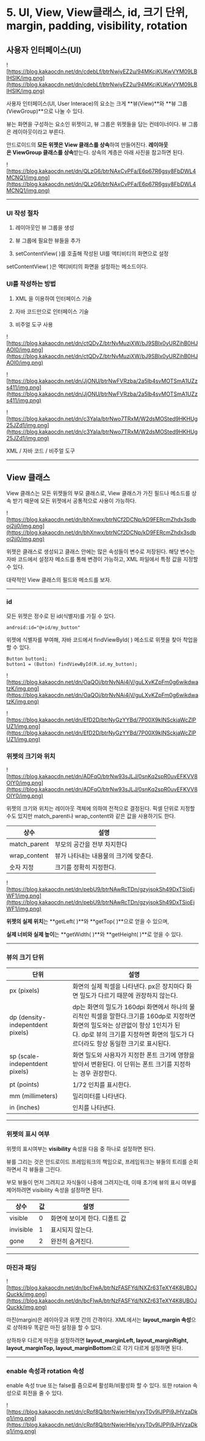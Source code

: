 # 5. UI, View, View클래스, id, 크기 단위, margin, padding, visibility, rotation

## **사용자 인터페이스(UI)**

![https://blog.kakaocdn.net/dn/cdebLf/btrNwjyEZ2u/94MKcjKUKwVYM09LBIHSIK/img.png](https://blog.kakaocdn.net/dn/cdebLf/btrNwjyEZ2u/94MKcjKUKwVYM09LBIHSIK/img.png)

사용자 인터페이스(UI, User Interace)의 요소는 크게 **뷰(View)**와 **뷰 그룹(ViewGroup)**으로 나눌 수 있다.

뷰는 화면을 구성하는 요소인 위젯이고, 뷰 그룹은 위젯들을 담는 컨테이너이다. 뷰 그룹은 레이아웃이라고 부른다.

안드로이드의 **모든 위젯은 View 클래스를 상속**하여 만들어진다. **레이아웃은 ViewGroup 클래스를 상속**받는다. 상속의 계층은 아래 사진을 참고하면 된다.

![https://blog.kakaocdn.net/dn/QLzG6/btrNAxCvPFa/E6p67R6gsy8FbDWL4MCNQ1/img.png](https://blog.kakaocdn.net/dn/QLzG6/btrNAxCvPFa/E6p67R6gsy8FbDWL4MCNQ1/img.png)

---

### **UI 작성 절차**

1. 레이아웃인 뷰 그룹을 생성

2. 뷰 그룹에 필요한 뷰들을 추가

3. setContentView( )를 호출해 작성된 UI를 액티비티의 화면으로 설정

setContentView( )은 액티비티의 화면을 설정하는 메소드이다.

### **UI를 작성하는 방법**

1. XML 을 이용하여 인터페이스 기술

2. 자바 코드만으로 인터페이스 기술

3. 비주얼 도구 사용

![https://blog.kakaocdn.net/dn/ctQDvZ/btrNvMuziXW/bJ9SBlx0yURZihB0HJAOI0/img.png](https://blog.kakaocdn.net/dn/ctQDvZ/btrNvMuziXW/bJ9SBlx0yURZihB0HJAOI0/img.png)

![https://blog.kakaocdn.net/dn/JjONU/btrNwFVRzba/2a5lb4svMOTSmA1UZzs411/img.png](https://blog.kakaocdn.net/dn/JjONU/btrNwFVRzba/2a5lb4svMOTSmA1UZzs411/img.png)

![https://blog.kakaocdn.net/dn/c3YaIa/btrNwo7TRxM/W2dsMOSted9HKHUg25JZd1/img.png](https://blog.kakaocdn.net/dn/c3YaIa/btrNwo7TRxM/W2dsMOSted9HKHUg25JZd1/img.png)

XML / 자바 코드 / 비주얼 도구

---

## **View 클래스**

View 클래스는 모든 위젯들의 부모 클래스로, View 클래스가 가진 필드나 메소드를 상속 받기 때문에 모든 위젯에서 공통적으로 사용이 가능하다.

![https://blog.kakaocdn.net/dn/bhXnwx/btrNCf2DCNp/kD9FERcmZhdx3sdboj2jj0/img.png](https://blog.kakaocdn.net/dn/bhXnwx/btrNCf2DCNp/kD9FERcmZhdx3sdboj2jj0/img.png)

위젯은 클래스로 생성되고 클래스 안에는 많은 속성들이 변수로 저장된다. 해당 변수는 자바 코드에서 설정자 메소드를 통해 변경이 가능하고, XML 파일에서 특정 값을 지정할 수 있다.

대략적인 View 클래스의 필드와 메소드를 보자.

---

### **id**

모든 위젯은 정수로 된 id(식별자)를 가질 수 있다.

```
android:id="@+id/my_button"
```

위젯에 식별자를 부여해, 자바 코드에서 findViewById( ) 메소드로 위젯을 찾아 착업을 할 수 있다.

```
Button button1;
button1 = (Button) findViewById(R.id.my_button);
```

![https://blog.kakaocdn.net/dn/OaQOj/btrNvNAi4jV/guLXvKZpFm0g6wikdwatzK/img.png](https://blog.kakaocdn.net/dn/OaQOj/btrNvNAi4jV/guLXvKZpFm0g6wikdwatzK/img.png)

![https://blog.kakaocdn.net/dn/EfD2D/btrNyGzYYBd/7P00X9kINSckjaWcZlPUZ1/img.png](https://blog.kakaocdn.net/dn/EfD2D/btrNyGzYYBd/7P00X9kINSckjaWcZlPUZ1/img.png)

### **위젯의 크기와 위치**

![https://blog.kakaocdn.net/dn/ADFqO/btrNw93sJLJ/0snKq2spR0uvEFKVV8OIY0/img.png](https://blog.kakaocdn.net/dn/ADFqO/btrNw93sJLJ/0snKq2spR0uvEFKVV8OIY0/img.png)

위젯의 크기와 위치는 레이아웃 객체에 의하여 전적으로 결정된다. 픽셀 단위로 지정할 수도 있지만 match_parent나 wrap_content와 같은 값을 사용하기도 한다.

| 상수         | 설명                                  |
| ------------ | ------------------------------------- |
| match_parent | 부모의 공간을 전부 차지한다           |
| wrap_content | 뷰가 나타내는 내용물의 크기에 맞춘다. |
| 숫자 지정    | 크기를 정확히 지정한다.               |

![https://blog.kakaocdn.net/dn/pebU9/btrNAwRcTDn/gzyjsokSh49DxTSioEjWF1/img.png](https://blog.kakaocdn.net/dn/pebU9/btrNAwRcTDn/gzyjsokSh49DxTSioEjWF1/img.png)

**위젯의 실제 위치**는 **getLeft( )**와 **getTop( )**으로 얻을 수 있으며,

**실제 너비와 실제 높이**는 **getWidth( )**와 **getHeight( )**로 얻을 수 있다.

---

### **뷰의 크기 단위**

| 단위                             | 설명                                                                                                                                                                                                                 |
| -------------------------------- | -------------------------------------------------------------------------------------------------------------------------------------------------------------------------------------------------------------------- |
| px (pixels)                      | 화면의 실제 픽셀을 나타낸다. px은 장치마다 화면 밀도가 다르기 때문에 권장하지 않는다.                                                                                                                                |
| dp (density-indepentdent pixels) | dp는 화면의 밀도가 160dpi 화면에서 하나의 물리적인 픽셀을 말한다.크기를 160dp로 지정하면 화면의 밀도와는 상관없이 항상 1인치가 된다. dp로 뷰의 크기를 지정하면 화면의 밀도가 다르더라도 항상 동일한 크기로 표시된다. |
| sp (scale-indepentdent pixels)   | 화면 밀도와 사용자가 지정한 폰트 크기에 영향을 받아서 변환된다. 이 단위는 폰트 크기를 지정하는 경우 권장한다.                                                                                                        |
| pt (points)                      | 1/72 인치를 표시한다.                                                                                                                                                                                                |
| mm (millimeters)                 | 밀리미터를 나타낸다.                                                                                                                                                                                                 |
| in (inches)                      | 인치를 나타낸다.                                                                                                                                                                                                     |

---

### **위젯의 표시 여부**

위젯의 표시여부는 **visibility** 속성을 다음 중 하나로 설정하면 된다.

뷰를 그리는 것은 안드로이드 프레임워크의 책임으로, 프레임워크는 뷰들의 트리를 순회하면서 각 뷰들을 그린다.

부모 뷰들이 먼저 그려지고 자식들이 나중에 그려지는데, 이때 초기에 뷰의 표시 여부를 제어하려면 visibility 속성을 설정하면 된다.

| 상수      | 값  | 설명                          |
| --------- | --- | ----------------------------- |
| visible   | 0   | 화면에 보이게 한다. 디폴트 값 |
| invisible | 1   | 표시되지 않는다.              |
| gone      | 2   | 완전히 숨겨진다.              |

---

### **마진과 패딩**

![https://blog.kakaocdn.net/dn/bcFIwA/btrNzFASFYd/NXZr63TeXY4K8UBOJQuckk/img.png](https://blog.kakaocdn.net/dn/bcFIwA/btrNzFASFYd/NXZr63TeXY4K8UBOJQuckk/img.png)

마진(margin)은 레이아웃과 위젯 간의 간격이다. XML에서는 **layout_margin 속성**으로 상하좌우 똑같은 마진 설정을 할 수 있다.

상하좌우 다르게 마진을 설정하려면 **layout_marginLeft, layout_marginRight, layout_marginTop, layout_marginBottom**으로 각기 다르게 설정하면 된다.

---

### **enable 속성과 rotation 속성**

enable 속성 true 또는 false를 줌으로써 활성화/비활성화 할 수 있다. 또한 rotaion 속성으로 회전을 줄 수 있다.

![https://blog.kakaocdn.net/dn/cRpf8Q/btrNwjerHIe/yxyT0v9lJPPi9JHVzaDkq1/img.png](https://blog.kakaocdn.net/dn/cRpf8Q/btrNwjerHIe/yxyT0v9lJPPi9JHVzaDkq1/img.png)
